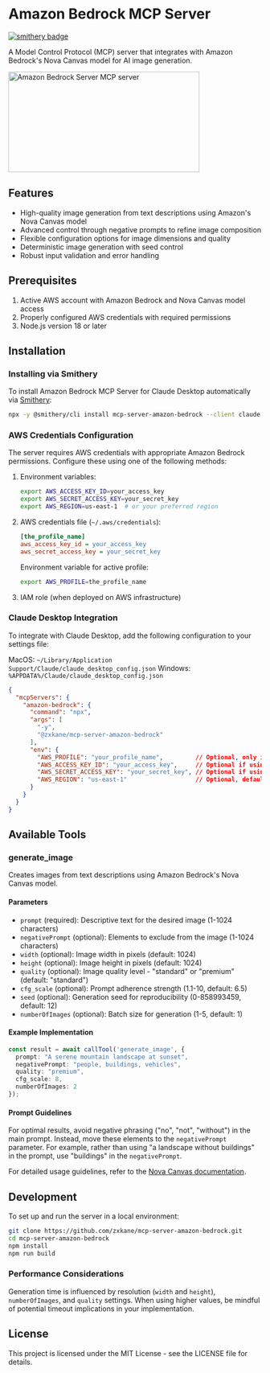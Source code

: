 # Amazon Bedrock MCP Server

[![smithery badge](https://smithery.ai/badge/mcp-server-amazon-bedrock)](https://smithery.ai/server/mcp-server-amazon-bedrock)

A Model Control Protocol (MCP) server that integrates with Amazon Bedrock's Nova Canvas model for AI image generation.

<a href="https://glama.ai/mcp/servers/9qw7dwpvj9"><img width="380" height="200" src="https://glama.ai/mcp/servers/9qw7dwpvj9/badge" alt="Amazon Bedrock Server MCP server" /></a>

## Features

- High-quality image generation from text descriptions using Amazon's Nova Canvas model
- Advanced control through negative prompts to refine image composition
- Flexible configuration options for image dimensions and quality
- Deterministic image generation with seed control
- Robust input validation and error handling

## Prerequisites

1. Active AWS account with Amazon Bedrock and Nova Canvas model access
2. Properly configured AWS credentials with required permissions
3. Node.js version 18 or later

## Installation

### Installing via Smithery

To install Amazon Bedrock MCP Server for Claude Desktop automatically via [Smithery](https://smithery.ai/server/mcp-server-amazon-bedrock):

```bash
npx -y @smithery/cli install mcp-server-amazon-bedrock --client claude
```

### AWS Credentials Configuration

The server requires AWS credentials with appropriate Amazon Bedrock permissions. Configure these using one of the following methods:

1. Environment variables:
   ```bash
   export AWS_ACCESS_KEY_ID=your_access_key
   export AWS_SECRET_ACCESS_KEY=your_secret_key
   export AWS_REGION=us-east-1  # or your preferred region
   ```

2. AWS credentials file (`~/.aws/credentials`):
   ```ini
   [the_profile_name]
   aws_access_key_id = your_access_key
   aws_secret_access_key = your_secret_key
   ```
   Environment variable for active profile:
   ```bash
   export AWS_PROFILE=the_profile_name
   ```

3. IAM role (when deployed on AWS infrastructure)

### Claude Desktop Integration

To integrate with Claude Desktop, add the following configuration to your settings file:

MacOS: `~/Library/Application Support/Claude/claude_desktop_config.json`
Windows: `%APPDATA%/Claude/claude_desktop_config.json`

```json
{
  "mcpServers": {
    "amazon-bedrock": {
      "command": "npx",
      "args": [
        "-y",
        "@zxkane/mcp-server-amazon-bedrock"
      ],
      "env": {
        "AWS_PROFILE": "your_profile_name",         // Optional, only if you want to use a specific profile
        "AWS_ACCESS_KEY_ID": "your_access_key",     // Optional if using AWS credentials file or IAM role
        "AWS_SECRET_ACCESS_KEY": "your_secret_key", // Optional if using AWS credentials file or IAM role
        "AWS_REGION": "us-east-1"                   // Optional, defaults to 'us-east-1'
      }
    }
  }
}
```

## Available Tools

### generate_image

Creates images from text descriptions using Amazon Bedrock's Nova Canvas model.

#### Parameters

- `prompt` (required): Descriptive text for the desired image (1-1024 characters)
- `negativePrompt` (optional): Elements to exclude from the image (1-1024 characters)
- `width` (optional): Image width in pixels (default: 1024)
- `height` (optional): Image height in pixels (default: 1024)
- `quality` (optional): Image quality level - "standard" or "premium" (default: "standard")
- `cfg_scale` (optional): Prompt adherence strength (1.1-10, default: 6.5)
- `seed` (optional): Generation seed for reproducibility (0-858993459, default: 12)
- `numberOfImages` (optional): Batch size for generation (1-5, default: 1)

#### Example Implementation

```typescript
const result = await callTool('generate_image', {
  prompt: "A serene mountain landscape at sunset",
  negativePrompt: "people, buildings, vehicles",
  quality: "premium",
  cfg_scale: 8,
  numberOfImages: 2
});
```

#### Prompt Guidelines

For optimal results, avoid negative phrasing ("no", "not", "without") in the main prompt. Instead, move these elements to the `negativePrompt` parameter. For example, rather than using "a landscape without buildings" in the prompt, use "buildings" in the `negativePrompt`.

For detailed usage guidelines, refer to the [Nova Canvas documentation][nova-canvas-doc].

## Development

To set up and run the server in a local environment:

```bash
git clone https://github.com/zxkane/mcp-server-amazon-bedrock.git
cd mcp-server-amazon-bedrock
npm install
npm run build
```

### Performance Considerations

Generation time is influenced by resolution (`width` and `height`), `numberOfImages`, and `quality` settings. When using higher values, be mindful of potential timeout implications in your implementation.

## License

This project is licensed under the MIT License - see the LICENSE file for details.

[nova-canvas-doc]: https://docs.aws.amazon.com/nova/latest/userguide/image-gen-access.html
